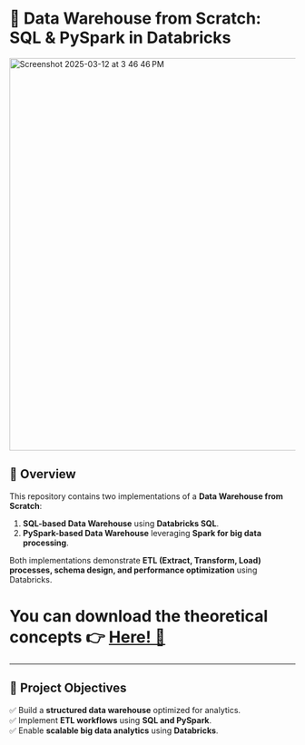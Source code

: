 # 🚀 Data Warehouse from Scratch: SQL & PySpark in Databricks

<img width="692" alt="Screenshot 2025-03-12 at 3 46 46 PM" src="https://github.com/user-attachments/assets/8f9a0acb-9258-42a8-8e0a-20e516273b58" />



## 📌 Overview
This repository contains two implementations of a **Data Warehouse from Scratch**:
1. **SQL-based Data Warehouse** using **Databricks SQL**.
2. **PySpark-based Data Warehouse** leveraging **Spark for big data processing**.

Both implementations demonstrate **ETL (Extract, Transform, Load) processes, schema design, and performance optimization** using Databricks.

# You can download the theoretical concepts 👉 [Here! 📂](https://github.com/user-attachments/files/19410450/Data.Warehouse.pdf)

---

## 🎯 Project Objectives
✅ Build a **structured data warehouse** optimized for analytics.  
✅ Implement **ETL workflows** using **SQL and PySpark**.    
✅ Enable **scalable big data analytics** using **Databricks**.
